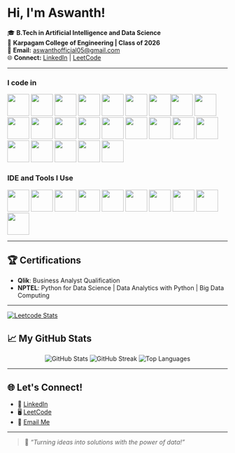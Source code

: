 #  Hi, I'm Aswanth! 

🎓 **B.Tech in Artificial Intelligence and Data Science**  
📍 **Karpagam College of Engineering | Class of 2026**  
📧 **Email:** [aswanthofficial05@gmail.com](mailto:aswanthofficial05@gmail.com)  
🌐 **Connect:** [LinkedIn](http://linkedin.com/in/aswanth-s-1b410826a) | [LeetCode](https://leetcode.com/u/ASWANTH_75/)  

---

### I code in
<img height="50" width="50" src="https://img.icons8.com/color/48/000000/python.png" /> <img height="50" width="50" src="https://img.icons8.com/color/48/000000/c-programming.png" /> <img height="50" width="50" src="https://img.icons8.com/color/48/000000/java-coffee-cup-logo.png" /> <img height="50" width="50" src="https://img.icons8.com/color/48/000000/html-5.png" /> <img height="50" width="50" src="https://img.icons8.com/color/48/000000/css3.png" /> <img height="50" width="50" src="https://img.icons8.com/color/48/000000/bootstrap.png" />
<img height="50" width="50" src="https://img.icons8.com/color/48/000000/javascript.png"/><img height="50" width="50" src="https://img.icons8.com/color/48/000000/tensorflow.png"/> <img height="50" width="50" src="https://img.icons8.com/color/48/000000/react-native.png"/>  <img height="50" width="50" src="https://img.icons8.com/color/48/000000/mysql-logo.png"/> <img height="50" width="50" src="https://img.icons8.com/color/48/000000/mongodb.png"/> <img height="50" width="50" src="https://img.icons8.com/color/48/000000/nodejs.png"/> <img height="50" width="50" src="https://upload.wikimedia.org/wikipedia/commons/a/ae/Keras_logo.svg" />  <img height="50" width="50" src="https://upload.wikimedia.org/wikipedia/commons/3/31/NumPy_logo_2020.svg" />  <img height="50" width="50" src="https://upload.wikimedia.org/wikipedia/commons/e/ed/Pandas_logo.svg" />  <img height="50" width="50" src="https://img.icons8.com/color/48/000000/django.png" />  <img height="50" width="50" src="https://streamlit.io/images/brand/streamlit-mark-color.svg" />  <img height="50" width="50" src="https://upload.wikimedia.org/wikipedia/commons/0/05/Scikit_learn_logo_small.svg" />  <img height="50" width="50" src="https://upload.wikimedia.org/wikipedia/commons/f/f3/Apache_Spark_logo.svg" />  <img height="50" width="50" src="https://upload.wikimedia.org/wikipedia/commons/3/38/Jupyter_logo.svg" />  <img height="50" width="50" src="https://upload.wikimedia.org/wikipedia/commons/d/d0/Google_Colaboratory_SVG_Logo.svg" />  <img height="50" width="50" src="https://upload.wikimedia.org/wikipedia/commons/7/7c/Kaggle_logo.png" /> <img height="50" width="50" src="https://img.icons8.com/color/48/000000/intellij-idea.png"/>



### IDE and Tools I Use
<img height="50" width="50" src="https://img.icons8.com/color/48/000000/visual-studio-code-2019.png"/> <img height="50" width="50" src="https://img.icons8.com/color/50/000000/git.png"/>  <img height="50" src="https://img.icons8.com/officel/480/null/java-eclipse.png"/>  <img height="50" width="50" src="https://img.icons8.com/color/48/000000/figma--v1.png"/> <img height="50" width="50" src="https://img.icons8.com/color/48/000000/docker.png"/>  <img height="50" width="50" src="https://img.icons8.com/color/48/000000/jenkins.png"/>  <img height="50" width="50" src="https://img.icons8.com/color/48/000000/power-bi.png"/>  <img height="50" width="50" src="https://img.icons8.com/color/48/000000/tableau-software.png"/>  <img height="50" width="50" src="https://img.icons8.com/color/48/000000/hadoop-distributed-file-system.png"/> <img height="50" width="50" src="https://img.icons8.com/color/48/000000/oracle-logo.png"/>



---

## 🏆 Certifications  

- **Qlik**: Business Analyst Qualification  
- **NPTEL**: Python for Data Science | Data Analytics with Python | Big Data Computing  

---
[![Leetcode Stats](https://leetcard.jacoblin.cool/aswanth_75?theme=light&font=Tiro%20Kannada&ext=contest)](https://leetcode.com/u/ASWANTH_75/)

## 📈 My GitHub Stats  

<p align="center">
  <img src="https://github-readme-stats.vercel.app/api?username=Aswanthofficial&show_icons=true&theme=radical" alt="GitHub Stats" />
  <img src="https://github-readme-streak-stats.herokuapp.com?user=Aswanthofficial&theme=radical&date_format=M%20j%5B%2C%20Y%5D" alt="GitHub Streak" />
  <img src="https://github-readme-stats.vercel.app/api/top-langs/?username=Aswanthofficial&layout=compact&theme=radical" alt="Top Languages" />
</p>  

---

## 🌐 Let's Connect!  

- 💼 [LinkedIn](http://linkedin.com/in/aswanth-s-1b410826a)  
- 🖥️ [LeetCode](https://leetcode.com/u/ASWANTH_75/)  
- 📧 [Email Me](mailto:aswanthofficial05@gmail.com)  

---

> 🌟 _“Turning ideas into solutions with the power of data!”_  
